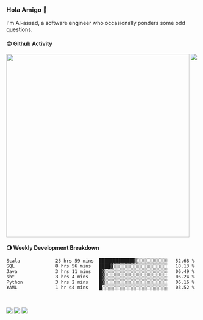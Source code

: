 ### Hola Amigo 🤣   

I'm Al-assad, a software engineer who occasionally ponders some odd questions.  
 
#### 🙃 Github Activity 
<div>
  <img src="https://github-readme-stats.vercel.app/api?username=al-assad&show_icons=true" align="top" style="display: inline-block;" width="480"/>
  <img src="https://github-readme-stats.vercel.app/api/top-langs/?username=al-assad&hide=css,html&langs_count=8&layout=compact" align="top" style="display: inline-block;"/>
</div>

#### 🌖 Weekly Development Breakdown
<!--START_SECTION:waka-->

```text
Scala             25 hrs 59 mins  █████████████▒░░░░░░░░░░░   52.68 %
SQL               8 hrs 56 mins   ████▓░░░░░░░░░░░░░░░░░░░░   18.13 %
Java              3 hrs 11 mins   █▓░░░░░░░░░░░░░░░░░░░░░░░   06.49 %
sbt               3 hrs 4 mins    █▓░░░░░░░░░░░░░░░░░░░░░░░   06.24 %
Python            3 hrs 2 mins    █▓░░░░░░░░░░░░░░░░░░░░░░░   06.16 %
YAML              1 hr 44 mins    █░░░░░░░░░░░░░░░░░░░░░░░░   03.52 %
```

<!--END_SECTION:waka-->

<br>

<a href="https://twitter.com/Alassad_dev"><img src="https://img.shields.io/badge/Twitter-@Alassad__dev-blue?style=flat&logo=twitter" /></a>
<a href="https://t.me/alassad_dev"><img src="https://img.shields.io/badge/Telegram-@alassad__dev-orange?style=flat&logo=telegram" /></a>
<a href="https://al-assad.github.io"><img src="https://img.shields.io/badge/Blogs-Linying_Assad's_Blog-yellow?style=flat&logo=github" /></a>

